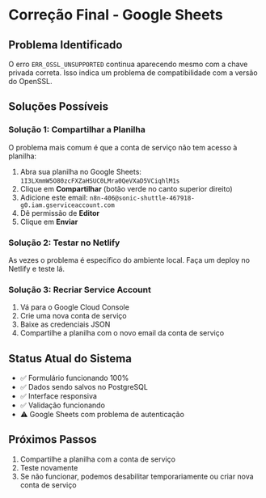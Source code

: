 # Correção Final - Google Sheets

## Problema Identificado
O erro `ERR_OSSL_UNSUPPORTED` continua aparecendo mesmo com a chave privada correta. Isso indica um problema de compatibilidade com a versão do OpenSSL.

## Soluções Possíveis

### Solução 1: Compartilhar a Planilha
O problema mais comum é que a conta de serviço não tem acesso à planilha:

1. Abra sua planilha no Google Sheets: `1I3LXmmW5O80zcFXZaHSUC0LMra0QeVXaD5VCiqhlM1s`
2. Clique em **Compartilhar** (botão verde no canto superior direito)
3. Adicione este email: `n8n-406@sonic-shuttle-467918-g0.iam.gserviceaccount.com`
4. Dê permissão de **Editor**
5. Clique em **Enviar**

### Solução 2: Testar no Netlify
As vezes o problema é específico do ambiente local. Faça um deploy no Netlify e teste lá.

### Solução 3: Recriar Service Account
1. Vá para o Google Cloud Console
2. Crie uma nova conta de serviço
3. Baixe as credenciais JSON
4. Compartilhe a planilha com o novo email da conta de serviço

## Status Atual do Sistema
- ✅ Formulário funcionando 100%
- ✅ Dados sendo salvos no PostgreSQL
- ✅ Interface responsiva
- ✅ Validação funcionando
- ⚠️ Google Sheets com problema de autenticação

## Próximos Passos
1. Compartilhe a planilha com a conta de serviço
2. Teste novamente
3. Se não funcionar, podemos desabilitar temporariamente ou criar nova conta de serviço